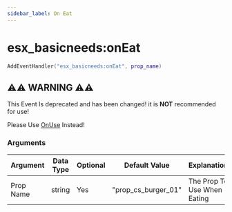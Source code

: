 ```yaml
---
sidebar_label: On Eat
---
```


# esx_basicneeds:onEat

```lua
AddEventHandler("esx_basicneeds:onEat", prop_name)
```

## ⚠️⚠️ WARNING ⚠️⚠️

This Event Is deprecated and has been changed! it is **NOT** recommended for use!

Please Use [OnUse](./onuse.md) Instead!

### Arguments

| Argument   | Data Type | Optional |    Default Value    |       Explanation           |
|------------|-----------|----------|---------------------|-----------------------------|
| Prop Name  | string    |   Yes    | "prop_cs_burger_01" | The Prop To Use When Eating |

